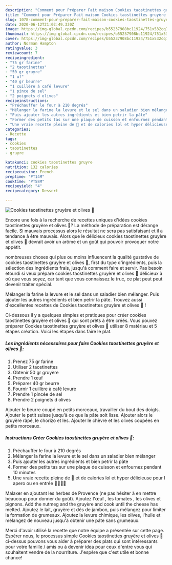 ```yaml
---
description: "Comment pour Préparer Fait maison Cookies taostinettes gruyère et olives 🧀"
title: "Comment pour Préparer Fait maison Cookies taostinettes gruyère et olives 🧀"
slug: 1078-comment-pour-preparer-fait-maison-cookies-taostinettes-gruyere-et-olives
date: 2020-06-12T21:02:49.330Z
image: https://img-global.cpcdn.com/recipes/b55237908bc11924/751x532cq70/cookies-taostinettes-gruyere-et-olives-🧀-photo-principale-de-la-recette.jpg
thumbnail: https://img-global.cpcdn.com/recipes/b55237908bc11924/751x532cq70/cookies-taostinettes-gruyere-et-olives-🧀-photo-principale-de-la-recette.jpg
cover: https://img-global.cpcdn.com/recipes/b55237908bc11924/751x532cq70/cookies-taostinettes-gruyere-et-olives-🧀-photo-principale-de-la-recette.jpg
author: Norman Hampton
ratingvalue: 3
reviewcount: 7
recipeingredient:
- "75 gr farine"
- "2 taostinettes"
- "50 gr gruyre"
- "1 uf"
- "40 gr beurre"
- "1 cuillère à café levure"
- "1 pince de sel"
- "2 poignets d olives"
recipeinstructions:
- "Préchauffer le four à 210 degrés"
- "Mélanger la farine la levure et le sel dans un saladier bien mélanger"
- "Puis ajouter les autres ingrédients et bien petrir la pâte"
- "Former des petits tas sur une plaque de cuisson et enfournez pendant 10 minutes"
- "Une vraie recette pleine de 🧀 et de calories lol et hyper délicieuse pour l apero ou en entrée 🤩😁✌🏻"
categories:
- Recette
tags:
- cookies
- taostinettes
- gruyre

katakunci: cookies taostinettes gruyre 
nutrition: 132 calories
recipecuisine: French
preptime: "PT14M"
cooktime: "PT58M"
recipeyield: "4"
recipecategory: Dessert

---
```



![Cookies taostinettes gruyère et olives 🧀](https://img-global.cpcdn.com/recipes/b55237908bc11924/751x532cq70/cookies-taostinettes-gruyere-et-olives-🧀-photo-principale-de-la-recette.jpg)

Encore une fois à la recherche de recettes uniques d'idées cookies taostinettes gruyère et olives 🧀? La méthode de préparation est dérange facile. Si mauvais processus alors le résultat ne sera pas satisfaisant et il a tendance à être mauvais. Alors que le délicieux cookies taostinettes gruyère et olives 🧀 devrait avoir un arôme et un goût qui pouvoir provoquer notre appétit.

nombreuses choses qui plus ou moins influencent la qualité gustative de cookies taostinettes gruyère et olives 🧀, first du type d'ingrédients, puis la sélection des ingrédients frais, jusqu'à comment faire et servir. Pas besoin étourdi si veux prépare cookies taostinettes gruyère et olives 🧀 délicieux à où que vous soyez, car tant que vous connaissez le truc, ce plat peut peut devenir traiter spécial.

Mélanger la farine la levure et le sel dans un saladier bien mélanger. Puis ajouter les autres ingrédients et bien petrir la pâte. Trouvez aussi d&#39;excellentes recettes de Cookies taostinettes gruyère et olives 🧀 !


Ci-dessous il y a quelques simples et pratiques pour créer cookies taostinettes gruyère et olives 🧀 qui sont prêts à être créés. Vous pouvez préparer Cookies taostinettes gruyère et olives 🧀 utiliser 8 matériau et 5 étapes création. Voici les étapes dans faire le plat.

<!--inarticleads1-->

##### Les ingrédients nécessaires pour faire Cookies taostinettes gruyère et olives 🧀:

1. Prenez 75 gr farine
1. Utiliser 2 taostinettes
1. Obtenir 50 gr gruyère
1. Prendre 1 œuf
1. Préparer 40 gr beurre
1. Fournir 1 cuillère à café levure
1. Prendre 1 pincée de sel
1. Prendre 2 poignets d olives


Ajouter le beurre coupé en petits morceaux, travailler du bout des doigts. Ajouter le petit suisse jusqu&#39;à ce que la pâte soit lisse. Ajouter alors le gruyère râpé, le chorizo et les. Ajouter le chèvre et les olives coupées en petits morceaux. 

<!--inarticleads2-->

##### Instructions Créer Cookies taostinettes gruyère et olives 🧀:

1. Préchauffer le four à 210 degrés
1. Mélanger la farine la levure et le sel dans un saladier bien mélanger
1. Puis ajouter les autres ingrédients et bien petrir la pâte
1. Former des petits tas sur une plaque de cuisson et enfournez pendant 10 minutes
1. Une vraie recette pleine de 🧀 et de calories lol et hyper délicieuse pour l apero ou en entrée 🤩😁✌🏻


Malaxer en ajoutant les herbes de Provence (ne pas hésiter à en mettre beaucoup pour donner du goût). Ajoutez l&#39;œuf , les tomates , les olives et pignons. Add the nutmeg and the gruyère and cook until the cheese has melted. Ajoutez le lait, gruyère et dés de jambon, puis mélangez pour limiter la formation de grumeaux. Ajoutez la levure chimique, les olives, l&#39;huile et mélangez de nouveau jusqu&#39;à obtenir une pâte sans grumeaux. 


Merci d'avoir utilisé la recette que notre équipe a présentée sur cette page. Espérer nous, le processus simple Cookies taostinettes gruyère et olives 🧀 ci-dessus pouvons vous aider à préparer des plats qui sont intéressants pour votre famille / amis ou à devenir idea pour ceux d'entre vous qui souhaitent vendre de la nourriture. J'espère que c'est utile et bonne chance!
